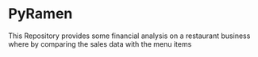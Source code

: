 # PyRamen
This Repository provides some financial analysis on a restaurant business where by comparing the sales data with the menu items 

